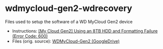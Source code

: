 # wdmycloud-gen2-wdrecovery
Files used to setup the software of a WD MyCloud Gen2 device

* Instructions: [[My Cloud Gen2] Using an 8TB HDD and Formatting Failure (Error Code: 600)](https://community.wd.com/t/my-cloud-gen2-using-an-8tb-hdd-and-formatting-failure-error-code-600/221499)
* Files (orig. source): [WDMyCloud-Gen2 (GoogleDrive)](https://drive.google.com/drive/folders/0B_6OlQ_H0PxVRXllYjY5RG1CZEU)
